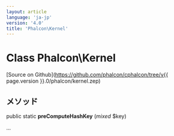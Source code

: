 ```yaml
---
layout: article
language: 'ja-jp'
version: '4.0'
title: 'Phalcon\Kernel'
---
```

# Class **Phalcon\Kernel**

[Source on Github](https://github.com/phalcon/cphalcon/tree/v{{ page.version }}.0/phalcon/kernel.zep)

## メソッド

public static **preComputeHashKey** (*mixed* $key)

...